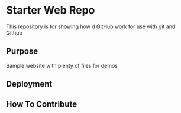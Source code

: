 # Starter Web Repo

This repository is for showing how d GitHub work for use with git and Github

## Purpose

Sample website with plenty of files for demos

## Deployment

## How To Contribute
